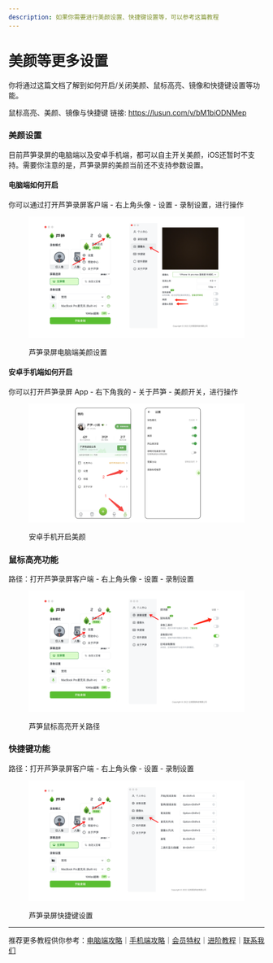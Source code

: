 ```yaml
---
description: 如果你需要进行美颜设置、快捷键设置等，可以参考这篇教程
---
```


# 美颜等更多设置

你将通过这篇文档了解到如何开启/关闭美颜、鼠标高亮、镜像和快捷键设置等功能。

鼠标高亮、美颜、镜像与快捷键 链接: https://lusun.com/v/bM1biODNMep

### 美颜设置

目前芦笋录屏的电脑端以及安卓手机端，都可以自主开关美颜，iOS还暂时不支持。需要你注意的是，芦笋录屏的美颜当前还不支持参数设置。

#### 电脑端如何开启

你可以通过打开芦笋录屏客户端 - 右上角头像 - 设置 - 录制设置，进行操作

<figure><img src="../.gitbook/assets/meiyanjingxiang.png" alt=""><figcaption><p>芦笋录屏电脑端美颜设置</p></figcaption></figure>

#### 安卓手机端如何开启

你可以打开芦笋录屏 App - 右下角我的 - 关于芦笋 - 美颜开关，进行操作

<figure><img src="../.gitbook/assets/anzhuomeiyan.png" alt=""><figcaption><p>安卓手机开启美颜</p></figcaption></figure>

### 鼠标高亮功能 <a href="#e9-bc-a0-e6-a0-87-e9-ab-98-e4-ba-ae-e5-8a-9f-e8-83-bd" id="e9-bc-a0-e6-a0-87-e9-ab-98-e4-ba-ae-e5-8a-9f-e8-83-bd"></a>

路径：打开芦笋录屏客户端 - 右上角头像 - 设置 - 录制设置

<figure><img src="../.gitbook/assets/shubiaogaoliang.png" alt=""><figcaption><p>芦笋鼠标高亮开关路径</p></figcaption></figure>

### 快捷键功能 <a href="#e5-bf-ab-e6-8d-b7-e9-94-ae-e5-8a-9f-e8-83-bd" id="e5-bf-ab-e6-8d-b7-e9-94-ae-e5-8a-9f-e8-83-bd"></a>

路径：打开芦笋录屏客户端 - 右上角头像 - 设置 - 录制设置

<figure><img src="../.gitbook/assets/kuaijiejianlusun.png" alt=""><figcaption><p>芦笋录屏快捷键设置</p></figcaption></figure>

***

推荐更多教程供你参考：[电脑端攻略](../basic/pc.md)｜[手机端攻略](../basic/phone.md)｜[会员特权](../basic/vip.md)｜[进阶教程](./)｜[联系我们](../contact/)
